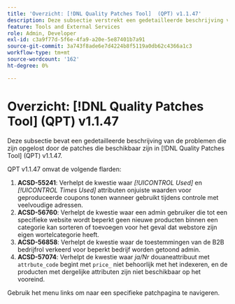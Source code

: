 ```yaml
---
title: 'Overzicht: [!DNL Quality Patches Tool]  (QPT) v1.1.47'
description: Deze subsectie verstrekt een gedetailleerde beschrijving van de kwesties die door de flarden beschikbaar in  [!DNL Quality Patches Tool]  (QPT) v1.1.47 worden bevestigd.
feature: Tools and External Services
role: Admin, Developer
exl-id: c3a9f77d-5f6e-4fa9-a20e-5e87401b7a91
source-git-commit: 3a743f8ade6e7d4224b8f5119a0db62c4366a1c3
workflow-type: tm+mt
source-wordcount: '162'
ht-degree: 0%

---
```


# Overzicht: [!DNL Quality Patches Tool] (QPT) v1.1.47

Deze subsectie bevat een gedetailleerde beschrijving van de problemen die zijn opgelost door de patches die beschikbaar zijn in [!DNL Quality Patches Tool] (QPT) v1.1.47.

QPT v1.1.47 omvat de volgende flarden:

1. **ACSD-55241**: Verhelpt de kwestie waar *[!UICONTROL Used]* en *[!UICONTROL Times Used]* attributen onjuiste waarden voor geproduceerde coupons tonen wanneer gebruikt tijdens controle met veelvoudige adressen.
1. **ACSD-56760**: Verhelpt de kwestie waar een admin gebruiker die tot een specifieke website wordt beperkt geen nieuwe producten binnen een categorie kan sorteren of toevoegen voor het geval dat webstore zijn eigen wortelcategorie heeft.
1. **ACSD-56858**: Verhelpt de kwestie waar de toestemmingen van de B2B bedrijfrol verkeerd voor beperkt bedrijf worden getoond admin.
1. **ACSD-57074**: Verhelpt de kwestie waar *ja/Nr* douaneattribuut met `attrbute_code` begint met `price_` niet behoorlijk met het indexeren, en de producten met dergelijke attributen zijn niet beschikbaar op het vooreind.

Gebruik het menu links om naar een specifieke patchpagina te navigeren.
